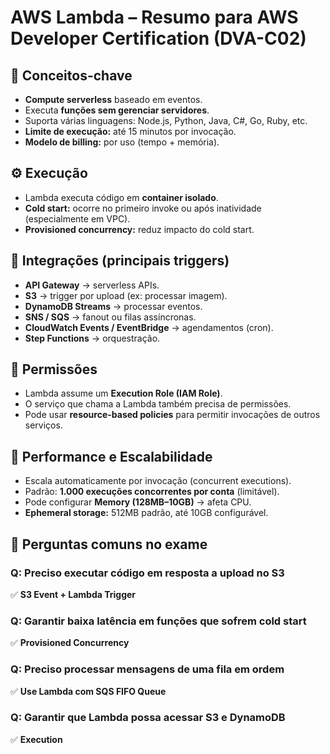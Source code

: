 # AWS Lambda – Resumo para AWS Developer Certification (DVA-C02)

## 🧠 Conceitos-chave
- **Compute serverless** baseado em eventos.
- Executa **funções sem gerenciar servidores**.
- Suporta várias linguagens: Node.js, Python, Java, C#, Go, Ruby, etc.
- **Limite de execução:** até 15 minutos por invocação.
- **Modelo de billing:** por uso (tempo + memória).

## ⚙️ Execução
- Lambda executa código em **container isolado**.
- **Cold start:** ocorre no primeiro invoke ou após inatividade (especialmente em VPC).
- **Provisioned concurrency:** reduz impacto do cold start.

## 🧩 Integrações (principais triggers)
- **API Gateway** → serverless APIs.
- **S3** → trigger por upload (ex: processar imagem).
- **DynamoDB Streams** → processar eventos.
- **SNS / SQS** → fanout ou filas assíncronas.
- **CloudWatch Events / EventBridge** → agendamentos (cron).
- **Step Functions** → orquestração.

## 🔐 Permissões
- Lambda assume um **Execution Role (IAM Role)**.
- O serviço que chama a Lambda também precisa de permissões.
- Pode usar **resource-based policies** para permitir invocações de outros serviços.

## 🚀 Performance e Escalabilidade
- Escala automaticamente por invocação (concurrent executions).
- Padrão: **1.000 execuções concorrentes por conta** (limitável).
- Pode configurar **Memory (128MB–10GB)** → afeta CPU.
- **Ephemeral storage:** 512MB padrão, até 10GB configurável.

## 🧪 Perguntas comuns no exame

### Q: Preciso executar código em resposta a upload no S3
✅ **S3 Event + Lambda Trigger**

### Q: Garantir baixa latência em funções que sofrem cold start
✅ **Provisioned Concurrency**

### Q: Preciso processar mensagens de uma fila em ordem
✅ **Use Lambda com SQS FIFO Queue**

### Q: Garantir que Lambda possa acessar S3 e DynamoDB
✅ **Execution**
